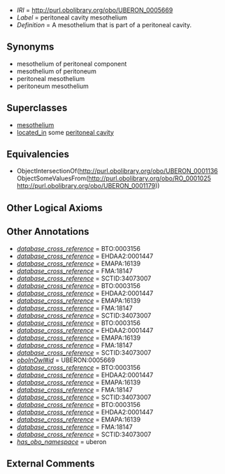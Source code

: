  * *IRI* = http://purl.obolibrary.org/obo/UBERON_0005669
 * *Label* = peritoneal cavity mesothelium
 * *Definition* = A mesothelium that is part of a peritoneal cavity.

## Synonyms

 * mesothelium of peritoneal component
 * mesothelium of peritoneum
 * peritoneal mesothelium
 * peritoneum mesothelium

## Superclasses

 * [mesothelium](../../UBERON/36/UBERON_0001136.md)
 * [located_in](../../RO/25/RO_0001025.md) some [peritoneal cavity](../../UBERON/79/UBERON_0001179.md)

## Equivalencies

 * ObjectIntersectionOf(<http://purl.obolibrary.org/obo/UBERON_0001136> ObjectSomeValuesFrom(<http://purl.obolibrary.org/obo/RO_0001025> <http://purl.obolibrary.org/obo/UBERON_0001179>))

## Other Logical Axioms


## Other Annotations

 * *[database_cross_reference](../../ef/oboInOwl#hasDbXref.md)* = BTO:0003156
 * *[database_cross_reference](../../ef/oboInOwl#hasDbXref.md)* = EHDAA2:0001447
 * *[database_cross_reference](../../ef/oboInOwl#hasDbXref.md)* = EMAPA:16139
 * *[database_cross_reference](../../ef/oboInOwl#hasDbXref.md)* = FMA:18147
 * *[database_cross_reference](../../ef/oboInOwl#hasDbXref.md)* = SCTID:34073007
 * *[database_cross_reference](../../ef/oboInOwl#hasDbXref.md)* = BTO:0003156
 * *[database_cross_reference](../../ef/oboInOwl#hasDbXref.md)* = EHDAA2:0001447
 * *[database_cross_reference](../../ef/oboInOwl#hasDbXref.md)* = EMAPA:16139
 * *[database_cross_reference](../../ef/oboInOwl#hasDbXref.md)* = FMA:18147
 * *[database_cross_reference](../../ef/oboInOwl#hasDbXref.md)* = SCTID:34073007
 * *[database_cross_reference](../../ef/oboInOwl#hasDbXref.md)* = BTO:0003156
 * *[database_cross_reference](../../ef/oboInOwl#hasDbXref.md)* = EHDAA2:0001447
 * *[database_cross_reference](../../ef/oboInOwl#hasDbXref.md)* = EMAPA:16139
 * *[database_cross_reference](../../ef/oboInOwl#hasDbXref.md)* = FMA:18147
 * *[database_cross_reference](../../ef/oboInOwl#hasDbXref.md)* = SCTID:34073007
 * *[oboInOwl#id](../../id/oboInOwl#id.md)* = UBERON:0005669
 * *[database_cross_reference](../../ef/oboInOwl#hasDbXref.md)* = BTO:0003156
 * *[database_cross_reference](../../ef/oboInOwl#hasDbXref.md)* = EHDAA2:0001447
 * *[database_cross_reference](../../ef/oboInOwl#hasDbXref.md)* = EMAPA:16139
 * *[database_cross_reference](../../ef/oboInOwl#hasDbXref.md)* = FMA:18147
 * *[database_cross_reference](../../ef/oboInOwl#hasDbXref.md)* = SCTID:34073007
 * *[database_cross_reference](../../ef/oboInOwl#hasDbXref.md)* = BTO:0003156
 * *[database_cross_reference](../../ef/oboInOwl#hasDbXref.md)* = EHDAA2:0001447
 * *[database_cross_reference](../../ef/oboInOwl#hasDbXref.md)* = EMAPA:16139
 * *[database_cross_reference](../../ef/oboInOwl#hasDbXref.md)* = FMA:18147
 * *[database_cross_reference](../../ef/oboInOwl#hasDbXref.md)* = SCTID:34073007
 * *[has_obo_namespace](../../ce/oboInOwl#hasOBONamespace.md)* = uberon

## External Comments

